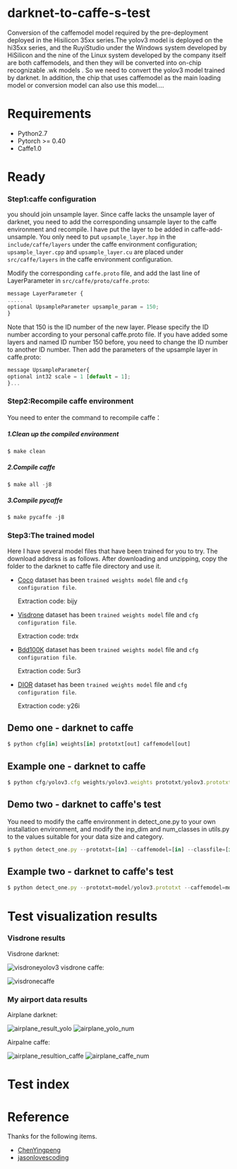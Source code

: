 # darknet-to-caffe-s-test
Conversion of the caffemodel model required by the pre-deployment deployed in the Hisilicon 35xx series.The yolov3 model is deployed on the hi35xx series, and the RuyiStudio under the Windows system developed by HiSilicon and the nine of the Linux system developed by the company itself are both caffemodels, and then they will be converted into on-chip recognizable .wk models . So we need to convert the yolov3 model trained by darknet. In addition, the chip that uses caffemodel as the main loading model or conversion model can also use this model....

# Requirements
* Python2.7
* Pytorch >= 0.40
* Caffe1.0

# Ready
### Step1:caffe configuration 
you should join unsample layer.
Since caffe lacks the unsample layer of darknet, you need to add the corresponding unsample layer to the caffe environment and recompile.
I have put the layer to be added in caffe-add-unsample.
You only need to put `upsample_layer.hpp` in the `include/caffe/layers` under the caffe environment configuration;
`upsample_layer.cpp` and `upsample_layer.cu` are placed under `src/caffe/layers` in the caffe environment configuration.

Modify the corresponding `caffe.proto` file, and add the last line of LayerParameter in `src/caffe/proto/caffe.proto`:
```javascript
message LayerParameter {
.....
optional UpsampleParameter upsample_param = 150;
}
```
Note that 150 is the ID number of the new layer. Please specify the ID number according to your personal caffe.proto file. If you have added some layers and named ID number 150 before, you need to change the ID number to another ID number.
Then add the parameters of the upsample layer in caffe.proto:
```javascript
message UpsampleParameter{
optional int32 scale = 1 [default = 1];
}...
```  
### Step2:Recompile caffe environment
You need to enter the command to recompile caffe：

##### 1.Clean up the compiled environment
```javascript
$ make clean
```
##### 2.Compile caffe
```javascript
$ make all -j8
```
##### 3.Compile pycaffe
```javascript
$ make pycaffe -j8
```
### Step3:The trained model
Here I have several model files that have been trained for you to try. The download address is as follows. After downloading and unzipping, copy the folder to the darknet to caffe file directory and use it.

* [Coco](https://pan.baidu.com/s/10f9Lg66spfVw_gSWv39NfA) dataset has been `trained weights model` file and `cfg configuration file`.

  Extraction code: bijy
  
* [Visdrone](https://pan.baidu.com/s/1N-71i2TjPQyYDb5aBEUM6Q) dataset has been `trained weights model` file and `cfg configuration file`.

  Extraction code: trdx

* [Bdd100K](https://pan.baidu.com/s/1JdoXMn8d_4vnRBzkUdq2Iw) dataset has been `trained weights model` file and `cfg configuration file`.

  Extraction code: 5ur3

* [DIOR](https://pan.baidu.com/s/1V3Jc8WX4bRn46UZD3xbDwQ) dataset has been `trained weights model` file and `cfg configuration file`.

  Extraction code: y26i
  
## Demo one - darknet to caffe
```javascript
$ python cfg[in] weights[in] prototxt[out] caffemodel[out]
```  
## Example one - darknet to caffe
```javascript
$ python cfg/yolov3.cfg weights/yolov3.weights prototxt/yolov3.prototxt caffemodel/yolov3.caffemodel
```
## Demo two - darknet to caffe's test
You need to modify the caffe environment in detect_one.py to your own installation environment, and modify the inp_dim and num_classes in utils.py to the values suitable for your data size and category.
```javascript
$ python detect_one.py --prototxt=[in] --caffemodel=[in] --classfile=[in] --image==[in] --resolution==[out]
```
## Example two - darknet to caffe's test
```javascript
$ python detect_one.py --prototxt=model/yolov3.prototxt --caffemodel=model/yolov3.caffemodel --classfile=model/coco.names --image==images/dog-cycle-car.png --resolution==416
```

# Test visualization results
### Visdrone  results
Visdrone darknet:

![visdroneyolov3](visdrone_yolov3.jpg)
visdrone caffe:

![visdronecaffe](visdrone_caffe.jpg)

### My airport data results
Airplane darknet:

![airplane_result_yolo](airplane_result_yolo.jpg)
![airplane_yolo_num](airplane_yolo_num.jpg)

Airpalne caffe:

![airplane_resultion_caffe](airplane_resultion_caffe.jpg)
![airplane_caffe_num](airplane_caffe_num.jpg)

# Test index
# Reference
Thanks for the following items.

* [ChenYingpeng](https://github.com/ChenYingpeng/darknet2caffe) 
* [jasonlovescoding](https://github.com/JiQiqLiu/darknet-to-caffe-s-test)
